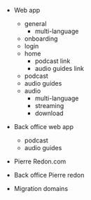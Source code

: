 - Web app
  - general
    - multi-language
  - onboarding
  - login
  - home
    - podcast link
    - audio guides link
  - podcast
  - audio guides
  - audio
    - multi-language
    - streaming
    - download


- Back office web app
  - podcast
  - audio guides

- Pierre Redon.com
- Back office Pierre redon

- Migration domains
